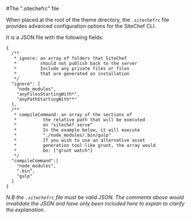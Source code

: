 #The ".sitechefrc" file

When placed at the root of the theme directory, the `.sitechefrc` file
provides advanced configuration options for the SiteChef CLI.

It is a JSON file with the following fields:

    {
      /**
       * ignore: an array of folders that SiteChef
       *         should not publish back to the server
       *         Include any private files or files
       *         that are generated on installation
       */
      "ignore": [
        "node_modules",
        "anyFilesStartingWith*",
        "anyPathStartingWith**"
      ],
      /**
       * compileCommand: an array of the sections of
       *          the relative path that will be executed
       *          on "sitechef serve"
       *          In the example below, it will execute
       *          "./node_modules/.bin/gulp"
       *          If you wish to use an alternative asset
       *          generation tool like grunt, the array would
       *          be: ["grunt watch"]
       */
      "compileCommand":[
        "node_modules",
        ".bin",
        "gulp"
      ]
    }

*N.B the `.sitechefrc` file must be valid JSON. The comments above would
invalidate the JSON and have only been included here to explan to clarify the
explanation.*
